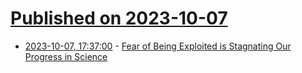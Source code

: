 # [Published on 2023-10-07](index.md)

* [2023-10-07, 17:37:00](https://soylentnews.org/article.pl?sid=23/10/06/188254&from=rss) - [Fear of Being Exploited is Stagnating Our Progress in Science](https://soylentnews.org/article.pl?sid=23/10/06/188254&from=rss)
